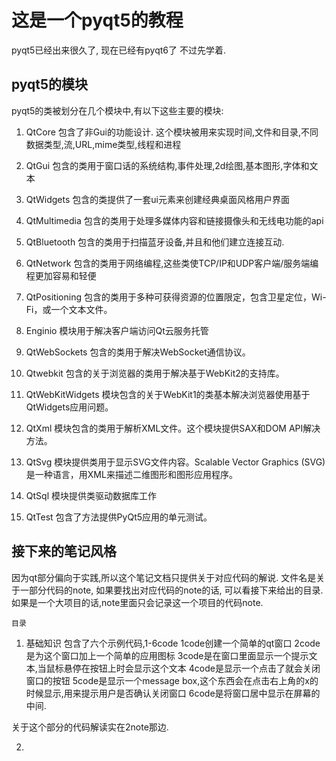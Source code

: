 # 这是一个pyqt5的教程
pyqt5已经出来很久了, 现在已经有pyqt6了
不过先学着.

## pyqt5的模块
pyqt5的类被划分在几个模块中,有以下这些主要的模块:
1. QtCore
包含了非Gui的功能设计. 这个模块被用来实现时间,文件和目录,不同数据类型,流,URL,mime类型,线程和进程

2. QtGui
包含的类用于窗口话的系统结构,事件处理,2d绘图,基本图形,字体和文本

3. QtWidgets
包含的类提供了一套ui元素来创建经典桌面风格用户界面

4. QtMultimedia
包含的类用于处理多媒体内容和链接摄像头和无线电功能的api

5. QtBluetooth
包含的类用于扫描蓝牙设备,并且和他们建立连接互动.

6. QtNetwork
包含的类用于网络编程,这些类使TCP/IP和UDP客户端/服务端编程更加容易和轻便

7. QtPositioning
包含的类用于多种可获得资源的位置限定，包含卫星定位，Wi-Fi，或一个文本文件。

8. Enginio
模块用于解决客户端访问Qt云服务托管

9. QtWebSockets
包含的类用于解决WebSocket通信协议。

10. Qtwebkit
包含的关于浏览器的类用于解决基于WebKit2的支持库。 

11. QtWebKitWidgets
模块包含的关于WebKit1的类基本解决浏览器使用基于QtWidgets应用问题。

12. QtXml
模块包含的类用于解析XML文件。这个模块提供SAX和DOM API解决方法。

13. QtSvg
模块提供类用于显示SVG文件内容。Scalable Vector Graphics (SVG) 是一种语言，用XML来描述二维图形和图形应用程序。

14. QtSql
模块提供类驱动数据库工作

15. QtTest
包含了方法提供PyQt5应用的单元测试。

## 接下来的笔记风格
因为qt部分偏向于实践,所以这个笔记文档只提供关于对应代码的解说.
文件名是关于一部分代码的note, 如果要找出对应代码的note的话, 可以看接下来给出的目录.
如果是一个大项目的话,note里面只会记录这一个项目的代码note.

`目录`
1. 基础知识
包含了六个示例代码,1-6code
1code创建一个简单的qt窗口
2code是为这个窗口加上一个简单的应用图标
3code是在窗口里面显示一个提示文本,当鼠标悬停在按钮上时会显示这个文本
4code是显示一个点击了就会关闭窗口的按钮
5code是显示一个message box,这个东西会在点击右上角的x的时候显示,用来提示用户是否确认关闭窗口
6code是将窗口居中显示在屏幕的中间.

关于这个部分的代码解读实在2note那边.

2. 
